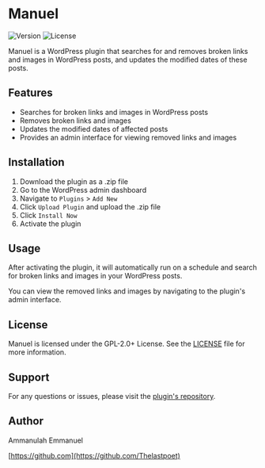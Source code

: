 # Manuel

![Version](https://img.shields.io/badge/version-1.0.0-blue)
![License](https://img.shields.io/badge/license-GPL--2.0%2B-green)

Manuel is a WordPress plugin that searches for and removes broken links and images in WordPress posts, and updates the modified dates of these posts.

## Features

- Searches for broken links and images in WordPress posts
- Removes broken links and images
- Updates the modified dates of affected posts
- Provides an admin interface for viewing removed links and images

## Installation

1. Download the plugin as a .zip file
2. Go to the WordPress admin dashboard
3. Navigate to `Plugins` > `Add New`
4. Click `Upload Plugin` and upload the .zip file
5. Click `Install Now`
6. Activate the plugin

## Usage

After activating the plugin, it will automatically run on a schedule and search for broken links and images in your WordPress posts.

You can view the removed links and images by navigating to the plugin's admin interface.

## License

Manuel is licensed under the GPL-2.0+ License. See the [LICENSE](http://www.gnu.org/licenses/gpl-2.0.txt) file for more information.

## Support

For any questions or issues, please visit the [plugin's repository](https://github.com/Thelastpoet).

## Author

Ammanulah Emmanuel

[https://github.com](https://github.com/Thelastpoet)